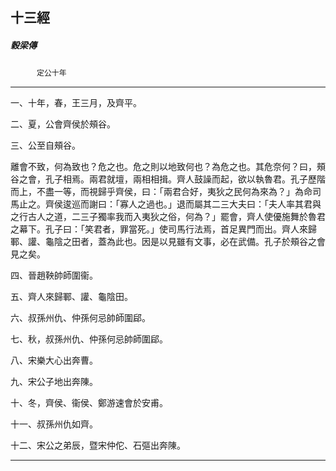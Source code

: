 

## 十三經

##### 穀梁傳
　　　`定公十年`

* * *

一、十年，春，王三月，及齊平。

二、夏，公會齊侯於頰谷。

三、公至自頰谷。

離會不致，何為致也？危之也。危之則以地致何也？為危之也。其危奈何？曰，頰谷之會，孔子相焉。兩君就壇，兩相相揖。齊人鼓譟而起，欲以執魯君。孔子歷階而上，不盡一等，而視歸乎齊侯，曰：「兩君合好，夷狄之民何為來為？」為命司馬止之。齊侯逡巡而謝曰：「寡人之過也。」退而屬其二三大夫曰：「夫人率其君與之行古人之道，二三子獨率我而入夷狄之俗，何為？」罷會，齊人使優施舞於魯君之幕下。孔子曰：「笑君者，罪當死。」使司馬行法焉，首足異門而出。齊人來歸鄆、讙、龜陰之田者，蓋為此也。因是以見雖有文事，必在武備。孔子於頰谷之會見之矣。

四、晉趙鞅帥師圍衞。

五、齊人來歸鄆、讙、龜陰田。

六、叔孫州仇、仲孫何忌帥師圍郈。

七、秋，叔孫州仇、仲孫何忌帥師圍郈。

八、宋樂大心出奔曹。

九、宋公子地出奔陳。

十、冬，齊侯、衞侯、鄭游速會於安甫。

十一、叔孫州仇如齊。

十二、宋公之弟辰，暨宋仲佗、石彄出奔陳。

* * *

